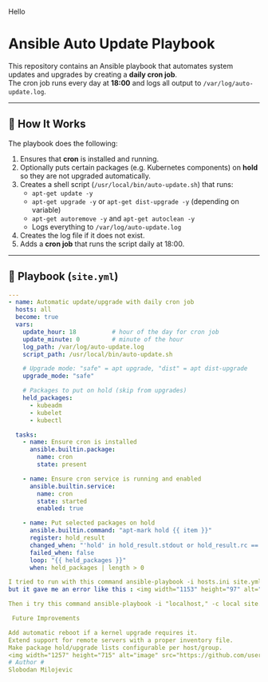 Hello 


# Ansible Auto Update Playbook

This repository contains an Ansible playbook that automates system updates and upgrades by creating a **daily cron job**.  
The cron job runs every day at **18:00** and logs all output to `/var/log/auto-update.log`.

---

## 🔧 How It Works

The playbook does the following:

1. Ensures that **cron** is installed and running.
2. Optionally puts certain packages (e.g. Kubernetes components) on **hold** so they are not upgraded automatically.
3. Creates a shell script (`/usr/local/bin/auto-update.sh`) that runs:
   - `apt-get update -y`
   - `apt-get upgrade -y` or `apt-get dist-upgrade -y` (depending on variable)
   - `apt-get autoremove -y` and `apt-get autoclean -y`
   - Logs everything to `/var/log/auto-update.log`
4. Creates the log file if it does not exist.
5. Adds a **cron job** that runs the script daily at 18:00.

---

## 📝 Playbook (`site.yml`)

```yaml
---
- name: Automatic update/upgrade with daily cron job
  hosts: all
  become: true
  vars:
    update_hour: 18          # hour of the day for cron job
    update_minute: 0         # minute of the hour
    log_path: /var/log/auto-update.log
    script_path: /usr/local/bin/auto-update.sh

    # Upgrade mode: "safe" = apt upgrade, "dist" = apt dist-upgrade
    upgrade_mode: "safe"

    # Packages to put on hold (skip from upgrades)
    held_packages:
      - kubeadm
      - kubelet
      - kubectl

  tasks:
    - name: Ensure cron is installed
      ansible.builtin.package:
        name: cron
        state: present

    - name: Ensure cron service is running and enabled
      ansible.builtin.service:
        name: cron
        state: started
        enabled: true

    - name: Put selected packages on hold
      ansible.builtin.command: "apt-mark hold {{ item }}"
      register: hold_result
      changed_when: "'hold' in hold_result.stdout or hold_result.rc == 0"
      failed_when: false
      loop: "{{ held_packages }}"
      when: held_packages | length > 0

I tried to run with this command ansible-playbook -i hosts.ini site.yml
but it gave me an error like this : <img width="1153" height="97" alt="image" src="https://github.com/user-attachments/assets/65fb19d4-546d-4083-90fd-57bf5676c523" />

Then i try this command ansible-playbook -i "localhost," -c local site.yml because -i "localhost," -> inline inventory the comma is required and -c local,-> run tasks locally without SSH

 Future Improvements

Add automatic reboot if a kernel upgrade requires it.
Extend support for remote servers with a proper inventory file.
Make package hold/upgrade lists configurable per host/group.
<img width="1257" height="715" alt="image" src="https://github.com/user-attachments/assets/6119ad3c-cca3-46bf-88ed-599a5f733646" />
# Author # 
Slobodan Milojevic


